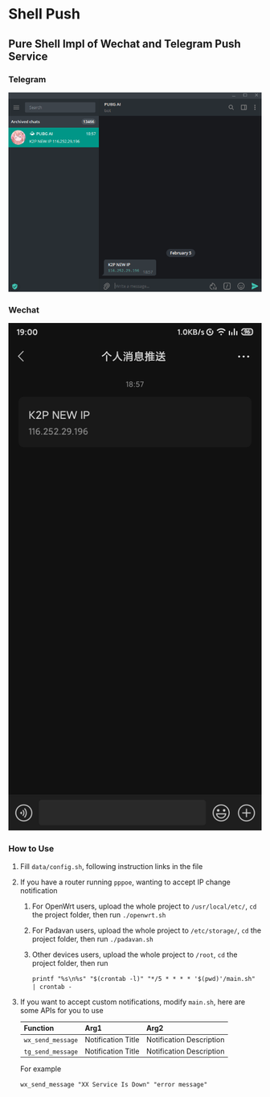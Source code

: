 # Shell Push

## Pure Shell Impl of Wechat and Telegram Push Service

### Telegram

![tg](./img/tg.png)

### Wechat

![wechat](./img/wechat.jpg)

### How to Use

1. Fill `data/config.sh`, following instruction links in the file
2. If you have a router running `pppoe`, wanting to accept IP change notification
    1. For OpenWrt users, upload the whole project to `/usr/local/etc/`, `cd` the project folder, then run `./openwrt.sh`
    2. For Padavan users, upload the whole project to `/etc/storage/`, `cd` the project folder, then run `./padavan.sh`
    3. Other devices users, upload the whole project to `/root`, `cd` the project folder, then run

       ```shell
       printf "%s\n%s" "$(crontab -l)" "*/5 * * * * '$(pwd)'/main.sh" | crontab -
       ```

3. If you want to accept custom notifications, modify `main.sh`, here are some APIs for you to use

    | Function          | Arg1               | Arg2                     |
    | ----------------- | ------------------ | ------------------------ |
    | `wx_send_message` | Notification Title | Notification Description |
    | `tg_send_message` | Notification Title | Notification Description |

    For example

    ```shell
    wx_send_message "XX Service Is Down" "error message"
    ```
